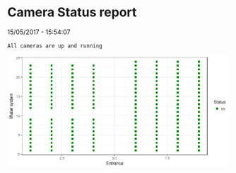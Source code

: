 Camera Status report
================
15/05/2017 - 15:54:07

    All cameras are up and running

![](camreport_files/figure-markdown_github/unnamed-chunk-2-1.png)
